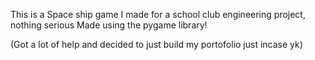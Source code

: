 This is a Space ship game I made for a school club engineering project, nothing serious
Made using the pygame library!

(Got a lot of help and decided to just build my portofolio just incase yk)
